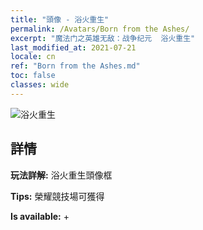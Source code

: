 ```yaml
---
title: "頭像 - 浴火重生"
permalink: /Avatars/Born from the Ashes/
excerpt: "魔法门之英雄无敌：战争纪元  浴火重生"
last_modified_at: 2021-07-21
locale: cn
ref: "Born from the Ashes.md"
toc: false
classes: wide
---
```

 ![浴火重生](/images/a/avatarFrame_76.png)

## 詳情

 **玩法詳解:** 浴火重生頭像框 

 **Tips:** 榮耀競技場可獲得 

 **Is available:**  + 

